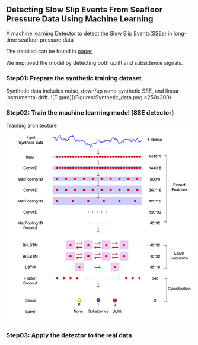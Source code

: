 ## Detecting Slow Slip Events From Seafloor Pressure Data Using Machine Learning
A machine learning Detector to detect the Slow Slip Events(SSEs) in long-time seafloor pressure data

The detailed can be found in [paper](https://agupubs.onlinelibrary.wiley.com/doi/10.1029/2020GL087579)

We improved the model by detecting both uplift and subsidence signals.


### Step01: Prepare the synthetic training dataset
Synthetic data includes noise, down/up ramp synthetic SSE, and linear instrumental drift. ![Figure](/Figures/Synthetic_data.png =250x300)

### Step02: Train the machine learning model (SSE detector)
Training architecture ![architecture](/Figures/Architecture.png)

### Step03: Apply the detector to the real data
